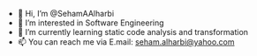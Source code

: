 - 👋 Hi, I’m @SehamAAlharbi
- 👀 I’m interested in Software Engineering
- 🌱 I’m currently learning static code analysis and transformation
- 📫 You can reach me via E.mail: seham.alharbi@yahoo.com
